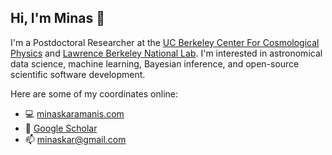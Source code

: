 ## Hi, I'm Minas 👋

I'm a Postdoctoral Researcher at the [UC Berkeley Center For Cosmological Physics](https://bccp.berkeley.edu/) and [Lawrence Berkeley National Lab](https://www.lbl.gov/). I'm interested in astronomical data science, machine learning, Bayesian inference, and open-source scientific software development.

Here are some of my coordinates online:
- 💻 [minaskaramanis.com](https://www.minaskaramanis.com/)
- 🔭 [Google Scholar](https://scholar.google.com/citations?user=MYjCPIkAAAAJ&hl=en)
- 📫 [minaskar@gmail.com](minaskar@gmail.com)

<!--
**minaskar/minaskar** is a ✨ _special_ ✨ repository because its `README.md` (this file) appears on your GitHub profile.

Here are some ideas to get you started:

- 🔭 I’m currently working on ...
- 🌱 I’m currently learning ...
- 👯 I’m looking to collaborate on ...
- 🤔 I’m looking for help with ...
- 💬 Ask me about ...
- 📫 How to reach me: ...
- 😄 Pronouns: ...
- ⚡ Fun fact: ...
-->
